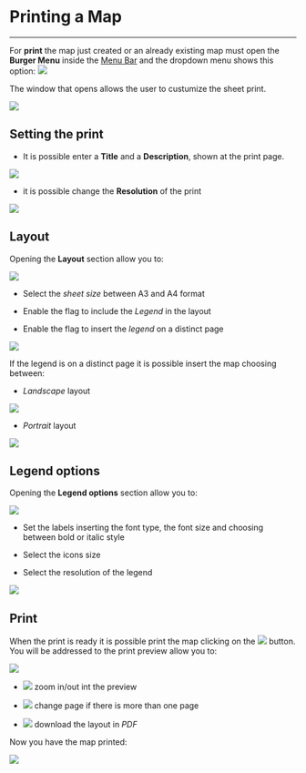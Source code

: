 # Printing a Map 
****************

For **print** the map just created or an already existing map must open the **Burger Menu** inside the [Menu Bar](menu-bar.md) and the dropdown menu shows this option:  <img src="../img/button/print.jpg" class="ms-docbutton"  style="max-height:20px;"/> 

The window that opens allows the user to custumize the sheet print.

<img src="../img/print/print-page.jpg" class="ms-docimage"/>

## Setting the print

* It is possible enter a **Title** and a **Description**, shown at the print page.

<img src="../img/print/print-title-descr.jpg" class="ms-docimage"/>

* it is possible change the **Resolution** of the print 

<img src="../img/print/resolution.jpg" class="ms-docimage"/>

## Layout 

Opening the **Layout** section allow you to: 

<img src="../img/print/first-layout-print.jpg" class="ms-docimage"/>

* Select the *sheet size* between A3 and A4 format

* Enable the flag to include the *Legend* in the layout

* Enable the flag to insert the *legend* on a distinct page

<img src="../img/print/layout-print.jpg" class="ms-docimage"/> 

If the legend is on a distinct page it is possible insert the map choosing between: 

* *Landscape* layout 

<img src="../img/print/landscape.jpg" class="ms-docimage"/>

* *Portrait* layout

<img src="../img/print/portrait.jpg" class="ms-docimage"/>

## Legend options 

Opening the **Legend options** section allow you to:

<img src="../img/print/first-legend-options.jpg" class="ms-docimage"/>

* Set the labels inserting the font type, the font size and choosing between bold or italic style

* Select the icons size

* Select the resolution of the legend 

<img src="../img/print/legend-options.jpg" class="ms-docimage"/>

## Print

When the print is ready it is possible print the map clicking on the <img src="../img/button/print-button.jpg" class="ms-docbutton"/> button. You will be addressed to the print preview allow you to:

<img src="../img/print/preview.jpg" class="ms-docimage"/> 

* <img src="../img/button/zoom-in-out.jpg" class="ms-docbutton"/> zoom in/out int the preview

* <img src="../img/print/page-print.jpg" class="ms-docbutton"/> change page if there is more than one page

* <img src="../img/button/download-layout.jpg" class="ms-docbutton"/> download the layout in *PDF*

Now you have the map printed: 

<img src="../img/print/print.jpg" class="ms-docimage"/>

